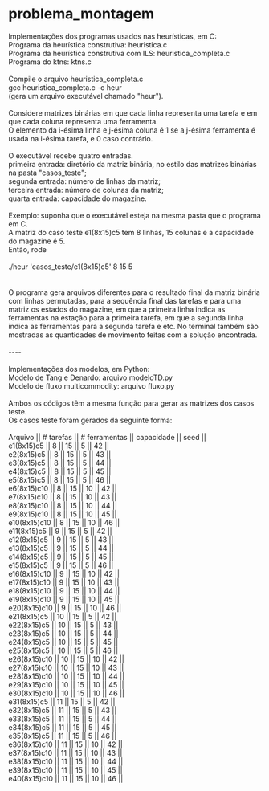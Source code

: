 # problema_montagem

Implementações dos programas usados nas heurísticas, em C:\
Programa da heurística construtiva: heuristica.c\
Programa da heurística construtiva com ILS: heuristica_completa.c\
Programa do ktns: ktns.c\
\
Compile o arquivo heuristica_completa.c\
gcc heuristica_completa.c -o heur\
(gera um arquivo executável chamado "heur").
\
\
Considere matrizes binárias em que cada linha representa uma tarefa e em que cada coluna representa uma ferramenta.\
O elemento da i-ésima linha e j-ésima coluna é 1 se a j-ésima ferramenta é usada na i-ésima tarefa, e 0 caso contrário.\
\
O executável recebe quatro entradas.\
primeira entrada: diretório da matriz binária, no estilo das matrizes binárias na pasta "casos_teste";\
segunda entrada: número de linhas da matriz;\
terceira entrada: número de colunas da matriz;\
quarta entrada: capacidade do magazine.\
\
Exemplo: suponha que o executável esteja na mesma pasta que o programa em C.\
A matriz do caso teste e1(8x15)c5 tem 8 linhas, 15 colunas e a capacidade do magazine é 5.\
Então, rode
\
\
./heur 'casos_teste/e1(8x15)c5' 8 15 5   
\
\
O programa gera arquivos diferentes para o resultado final da matriz binária com linhas permutadas, para a sequência final das tarefas e para uma matriz os estados do magazine, em que a primeira linha indica as ferramentas na estação para a primeira tarefa, em que a segunda linha indica as ferramentas para a segunda tarefa e etc.
No terminal também são mostradas as quantidades de movimento feitas com a solução encontrada.\
\
----\
\
Implementações dos modelos, em Python:\
Modelo de Tang e Denardo: arquivo modeloTD.py\
Modelo de fluxo multicommodity: arquivo fluxo.py\
\
Ambos os códigos têm a mesma função para gerar as matrizes dos casos teste.\
Os casos teste foram gerados da seguinte forma:\
\
   Arquivo   ||   # tarefas   ||   # ferramentas   ||   capacidade   ||   seed   ||\
  e1(8x15)c5 ||       8       ||         15        ||       5        ||    42    ||\
  e2(8x15)c5 ||       8       ||         15        ||       5        ||    43    ||\
  e3(8x15)c5 ||       8       ||         15        ||       5        ||    44    ||\
  e4(8x15)c5 ||       8       ||         15        ||       5        ||    45    ||\
  e5(8x15)c5 ||       8       ||         15        ||       5        ||    46    ||\
 e6(8x15)c10 ||       8       ||         15        ||       10       ||    42    ||\
 e7(8x15)c10 ||       8       ||         15        ||       10       ||    43    ||\
 e8(8x15)c10 ||       8       ||         15        ||       10       ||    44    ||\
 e9(8x15)c10 ||       8       ||         15        ||       10       ||    45    ||\
e10(8x15)c10 ||       8       ||         15        ||       10       ||    46    ||\
 e11(8x15)c5 ||       9       ||         15        ||       5        ||    42    ||\
 e12(8x15)c5 ||       9       ||         15        ||       5        ||    43    ||\
 e13(8x15)c5 ||       9       ||         15        ||       5        ||    44    ||\
 e14(8x15)c5 ||       9       ||         15        ||       5        ||    45    ||\
 e15(8x15)c5 ||       9       ||         15        ||       5        ||    46    ||\
e16(8x15)c10 ||       9       ||         15        ||       10       ||    42    ||\
e17(8x15)c10 ||       9       ||         15        ||       10       ||    43    ||\
e18(8x15)c10 ||       9       ||         15        ||       10       ||    44    ||\
e19(8x15)c10 ||       9       ||         15        ||       10       ||    45    ||\
e20(8x15)c10 ||       9       ||         15        ||       10       ||    46    ||\
 e21(8x15)c5 ||      10       ||         15        ||       5        ||    42    ||\
 e22(8x15)c5 ||      10       ||         15        ||       5        ||    43    ||\
 e23(8x15)c5 ||      10       ||         15        ||       5        ||    44    ||\
 e24(8x15)c5 ||      10       ||         15        ||       5        ||    45    ||\
 e25(8x15)c5 ||      10       ||         15        ||       5        ||    46    ||\
e26(8x15)c10 ||      10       ||         15        ||       10       ||    42    ||\
e27(8x15)c10 ||      10       ||         15        ||       10       ||    43    ||\
e28(8x15)c10 ||      10       ||         15        ||       10       ||    44    ||\
e29(8x15)c10 ||      10       ||         15        ||       10       ||    45    ||\
e30(8x15)c10 ||      10       ||         15        ||       10       ||    46    ||\
 e31(8x15)c5 ||      11       ||         15        ||       5        ||    42    ||\
 e32(8x15)c5 ||      11       ||         15        ||       5        ||    43    ||\
 e33(8x15)c5 ||      11       ||         15        ||       5        ||    44    ||\
 e34(8x15)c5 ||      11       ||         15        ||       5        ||    45    ||\
 e35(8x15)c5 ||      11       ||         15        ||       5        ||    46    ||\
e36(8x15)c10 ||      11       ||         15        ||       10       ||    42    ||\
e37(8x15)c10 ||      11       ||         15        ||       10       ||    43    ||\
e38(8x15)c10 ||      11       ||         15        ||       10       ||    44    ||\
e39(8x15)c10 ||      11       ||         15        ||       10       ||    45    ||\
e40(8x15)c10 ||      11       ||         15        ||       10       ||    46    ||
